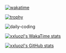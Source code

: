[![wakatime](https://wakatime.com/badge/user/018c66eb-d0ee-426e-b5b8-0126a78aae29.svg)](https://wakatime.com/@018c66eb-d0ee-426e-b5b8-0126a78aae29)

[![trophy](https://github-profile-trophy.vercel.app/?username=xxluozl&theme=juicyfresh&column=-1)](https://github.com/ryo-ma/github-profile-trophy)

<img src="https://wakatime.com/share/@xxluozl/619d7bf2-1fca-4c9c-a841-a71263a7f7f4.svg" alt="daily-coding"/>

[![xxluozl's WakaTime stats](https://github-readme-stats.vercel.app/api/wakatime?username=xxluozl&layout=compact&theme=calm_pink)](https://github.com/anuraghazra/github-readme-stats)

[![xxluozl's GitHub stats](https://github-readme-stats.vercel.app/api?username=xxluozl&count_private=true&show_icons=true&theme=ambient_gradient)](https://github.com/anuraghazra/github-readme-stats)
